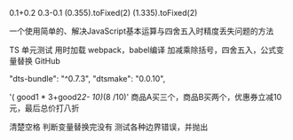 0.1+0.2
0.3-0.1
(0.355).toFixed(2)
(1.335).toFixed(2)

一个使用简单的、解决JavaScript基本运算与四舍五入时精度丢失问题的方法

TS
单元测试
用时加载
webpack，babel编译
加减乘除括号，四舍五入，公式变量替换
GitHub


"dts-bundle": "^0.7.3",
    "dtsmake": "0.0.10",


'( good1 *   3+good2*2- 10)*(8 /10)'    商品A买三个，商品B买两个，优惠券立减10元，最后总价打八折


清楚空格
判断变量替换完没有
测试各种边界错误，并抛出